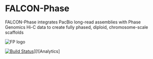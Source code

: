 # FALCON-Phase
FALCON-Phase integrates PacBio long-read assemblies with Phase Genomics Hi-C data to create fully phased, diploid, chromosome-scale scaffolds

![FP logo](https://github.com/phasegenomics/FALCON-Phase/blob/master/logo/FP.png)

 [![Build Status](https://travis-ci.org/phasegenomics/FALCON-Phase.svg?branch=master)](https://travis-ci.org/phasegenomics/FALCON-Phase)][![Analytics]
